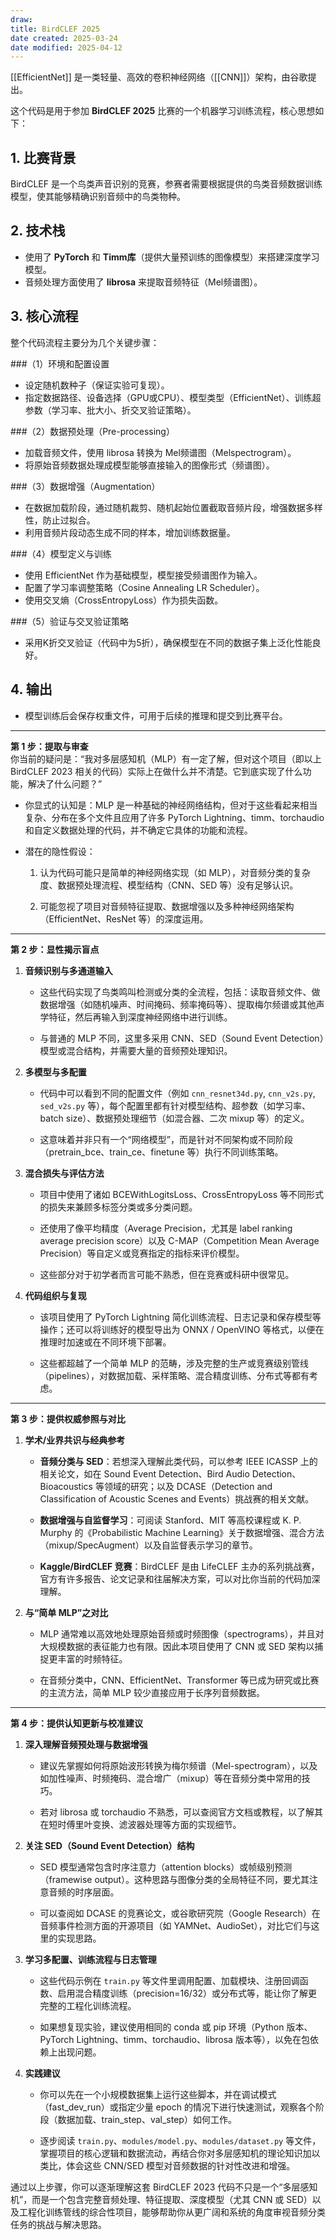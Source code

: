 ```yaml
---
draw:
title: BirdCLEF 2025
date created: 2025-03-24
date modified: 2025-04-12
---
```


[[EfficientNet]] 是一类轻量、高效的卷积神经网络（[[CNN]]）架构，由谷歌提出。

这个代码是用于参加 **BirdCLEF 2025** 比赛的一个机器学习训练流程，核心思想如下：

## 1. 比赛背景

BirdCLEF 是一个鸟类声音识别的竞赛，参赛者需要根据提供的鸟类音频数据训练模型，使其能够精确识别音频中的鸟类物种。

## 2. 技术栈

- 使用了 **PyTorch** 和 **Timm库**（提供大量预训练的图像模型）来搭建深度学习模型。
- 音频处理方面使用了 **librosa** 来提取音频特征（Mel频谱图）。

## 3. 核心流程

整个代码流程主要分为几个关键步骤：

###（1）环境和配置设置

- 设定随机数种子（保证实验可复现）。
- 指定数据路径、设备选择（GPU或CPU）、模型类型（EfficientNet）、训练超参数（学习率、批大小、折交叉验证策略）。

###（2）数据预处理（Pre-processing）

- 加载音频文件，使用 librosa 转换为 Mel频谱图（Melspectrogram）。
- 将原始音频数据处理成模型能够直接输入的图像形式（频谱图）。

###（3）数据增强（Augmentation）

- 在数据加载阶段，通过随机裁剪、随机起始位置截取音频片段，增强数据多样性，防止过拟合。
- 利用音频片段动态生成不同的样本，增加训练数据量。

###（4）模型定义与训练

- 使用 EfficientNet 作为基础模型，模型接受频谱图作为输入。
- 配置了学习率调整策略（Cosine Annealing LR Scheduler）。
- 使用交叉熵（CrossEntropyLoss）作为损失函数。

###（5）验证与交叉验证策略

- 采用K折交叉验证（代码中为5折），确保模型在不同的数据子集上泛化性能良好。

## 4. 输出

- 模型训练后会保存权重文件，可用于后续的推理和提交到比赛平台。

---

**第 1 步：提取与审查**  
你当前的疑问是：“我对多层感知机（MLP）有一定了解，但对这个项目（即以上 BirdCLEF 2023 相关的代码）实际上在做什么并不清楚。它到底实现了什么功能，解决了什么问题？”

- 你显式的认知是：MLP 是一种基础的神经网络结构，但对于这些看起来相当复杂、分布在多个文件且应用了许多 PyTorch Lightning、timm、torchaudio 和自定义数据处理的代码，并不确定它具体的功能和流程。
    
- 潜在的隐性假设：
    
    1. 认为代码可能只是简单的神经网络实现（如 MLP），对音频分类的复杂度、数据预处理流程、模型结构（CNN、SED 等）没有足够认识。
        
    2. 可能忽视了项目对音频特征提取、数据增强以及多种神经网络架构（EfficientNet、ResNet 等）的深度运用。
        

---

**第 2 步：显性揭示盲点**

1. **音频识别与多通道输入**
    
    - 这些代码实现了鸟类鸣叫检测或分类的全流程，包括：读取音频文件、做数据增强（如随机噪声、时间掩码、频率掩码等）、提取梅尔频谱或其他声学特征，然后再输入到深度神经网络中进行训练。
        
    - 与普通的 MLP 不同，这里多采用 CNN、SED（Sound Event Detection）模型或混合结构，并需要大量的音频预处理知识。
        
2. **多模型与多配置**
    
    - 代码中可以看到不同的配置文件（例如 `cnn_resnet34d.py`, `cnn_v2s.py`, `sed_v2s.py` 等），每个配置里都有针对模型结构、超参数（如学习率、batch size）、数据预处理细节（如混合器、二次 mixup 等）的定义。
        
    - 这意味着并非只有一个“网络模型”，而是针对不同架构或不同阶段（pretrain_bce、train_ce、finetune 等）执行不同训练策略。
        
3. **混合损失与评估方法**
    
    - 项目中使用了诸如 BCEWithLogitsLoss、CrossEntropyLoss 等不同形式的损失来兼顾多标签分类或多分类问题。
        
    - 还使用了像平均精度（Average Precision，尤其是 label ranking average precision score）以及 C-MAP（Competition Mean Average Precision）等自定义或竞赛指定的指标来评价模型。
        
    - 这些部分对于初学者而言可能不熟悉，但在竞赛或科研中很常见。
        
4. **代码组织与复现**
    
    - 该项目使用了 PyTorch Lightning 简化训练流程、日志记录和保存模型等操作；还可以将训练好的模型导出为 ONNX / OpenVINO 等格式，以便在推理时加速或在不同环境下部署。
        
    - 这些都超越了一个简单 MLP 的范畴，涉及完整的生产或竞赛级别管线（pipelines），对数据加载、采样策略、混合精度训练、分布式等都有考虑。
        

---

**第 3 步：提供权威参照与对比**

1. **学术/业界共识与经典参考**
    
    - **音频分类与 SED**：若想深入理解此类代码，可以参考 IEEE ICASSP 上的相关论文，如在 Sound Event Detection、Bird Audio Detection、Bioacoustics 等领域的研究；以及 DCASE（Detection and Classification of Acoustic Scenes and Events）挑战赛的相关文献。
        
    - **数据增强与自监督学习**：可阅读 Stanford、MIT 等高校课程或 K. P. Murphy 的《Probabilistic Machine Learning》关于数据增强、混合方法（mixup/SpecAugment）以及自监督表示学习的章节。
        
    - **Kaggle/BirdCLEF 竞赛**：BirdCLEF 是由 LifeCLEF 主办的系列挑战赛，官方有许多报告、论文记录和往届解决方案，可以对比你当前的代码加深理解。
        
2. **与“简单 MLP”之对比**
    
    - MLP 通常难以高效地处理原始音频或时频图像（spectrograms），并且对大规模数据的表征能力也有限。因此本项目使用了 CNN 或 SED 架构以捕捉更丰富的时频特征。
        
    - 在音频分类中，CNN、EfficientNet、Transformer 等已成为研究或比赛的主流方法，简单 MLP 较少直接应用于长序列音频数据。
        

---

**第 4 步：提供认知更新与校准建议**

1. **深入理解音频预处理与数据增强**
    
    - 建议先掌握如何将原始波形转换为梅尔频谱（Mel-spectrogram），以及如加性噪声、时频掩码、混合增广（mixup）等在音频分类中常用的技巧。
        
    - 若对 librosa 或 torchaudio 不熟悉，可以查阅官方文档或教程，以了解其在短时傅里叶变换、滤波器处理等方面的实现细节。
        
2. **关注 SED（Sound Event Detection）结构**
    
    - SED 模型通常包含时序注意力（attention blocks）或帧级别预测（framewise output）。这种思路与图像分类的全局特征不同，要尤其注意音频的时序层面。
        
    - 可以查阅如 DCASE 的竞赛论文，或谷歌研究院（Google Research）在音频事件检测方面的开源项目（如 YAMNet、AudioSet），对比它们与这里的实现思路。
        
3. **学习多配置、训练流程与日志管理**
    
    - 这些代码示例在 `train.py` 等文件里调用配置、加载模块、注册回调函数、启用混合精度训练（precision=16/32）或分布式等，能让你了解更完整的工程化训练流程。
        
    - 如果想复现实验，建议使用相同的 conda 或 pip 环境（Python 版本、PyTorch Lightning、timm、torchaudio、librosa 版本等），以免在包依赖上出现问题。
        
4. **实践建议**
    
    - 你可以先在一个小规模数据集上运行这些脚本，并在调试模式（fast_dev_run）或指定少量 epoch 的情况下进行快速测试，观察各个阶段（数据加载、train_step、val_step）如何工作。
        
    - 逐步阅读 `train.py`、`modules/model.py`、`modules/dataset.py` 等文件，掌握项目的核心逻辑和数据流动，再结合你对多层感知机的理论知识加以类比，体会这些 CNN/SED 模型对音频数据的针对性改进和增强。
        

通过以上步骤，你可以逐渐理解这套 BirdCLEF 2023 代码不只是一个“多层感知机”，而是一个包含完整音频处理、特征提取、深度模型（尤其 CNN 或 SED）以及工程化训练管线的综合性项目，能够帮助你从更广阔和系统的角度审视音频分类任务的挑战与解决思路。
